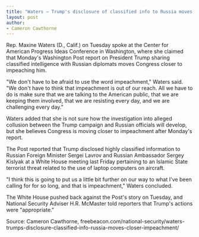 ```yaml
---
title: "Waters — Trump's disclosure of classified info to Russia moves us closer to 'impeachment'"
layout: post
author:
- Cameron Cawthorne
---
```


Rep. Maxine Waters (D., Calif.) on Tuesday spoke at the Center for American Progress Ideas Conference in Washington, where she claimed that Monday's Washington Post report on President Trump sharing classified intelligence with Russian diplomats moves Congress closer to impeaching him.

"We don't have to be afraid to use the word impeachment," Waters said. "We don't have to think that impeachment is out of our reach. All we have to do is make sure that we are talking to the American public, that we are keeping them involved, that we are resisting every day, and we are challenging every day."

Waters added that she is not sure how the investigation into alleged collusion between the Trump campaign and Russian officials will develop, but she believes Congress is moving closer to impeachment after Monday's report.

The Post reported that Trump disclosed highly classified information to Russian Foreign Minister Sergei Lavrov and Russian Ambassador Sergey Kislyak at a White House meeting last Friday pertaining to an Islamic State terrorist threat related to the use of laptop computers on aircraft.

"I think this is going to put us a little bit further on our way to what I've been calling for for so long, and that is impeachment," Waters concluded.

The White House pushed back against the Post's story on Tuesday, and National Security Adviser H.R. McMaster told reporters that Trump's actions were "appropriate."

Source: Cameron Cawthorne, freebeacon.com/national-security/waters-trumps-disclosure-classified-info-russia-moves-closer-impeachment/
